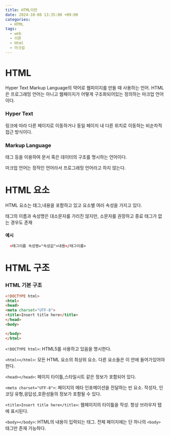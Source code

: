 ```yaml
---
title: HTML이란
date: 2024-10-08 13:35:00 +09:00
categories:
  - HTML
tags:
  - web
  - 이론
  - Html
  - 마크업
---
```


# HTML 

Hyper Text Markup Language의 약어로 웹피이지를 만들 때 사용하는 언어.
HTML은 프로그래밍 언어는 아니고 웹페이지가 어떻게 구조화되어있는 정의하는 마크업 언어이다.

### Hyper Text

링크에 따라 다른 페이지로 이동하거나 동일 페이지 내 다른 위치로 이동하는 비순차적 접근 방식이다.

### Markup Language

태그 등을 이용하여 문서 혹은 데이터의 구조를 명시하는 언어이다.

마크업 언어는 정적인 언어라서 프로그래밍 언어라고 하지 않는다.

# HTML 요소

HTML 요소는 태그,내용을 포함하고 있고 요소별 여러 속성을 가지고 있다.

태그의 이름과 속성명은 대소문자를 가리진 않지만, 소문자를 권장하고 종료 태그가 없는 경우도 존재

#### 예시
```html
  <태그이름 속성명="속성값">내용</태그이름>
```

# HTML 구조

### HTML 기본 구조

```html
<!DOCTYPE html>
<html>
<head>
<meta charset="UTF-8">
<title>Insert title here</title>
</head>
<body>

</body>
</html>
```
`<!DOCTYPE html>`: HTML5를 사용하고 있음을 명시한다.

`<html></html>`: 모든 HTML 요소의 최상위 요소. 다른 요소들은 이 안에 들어가있어야 한다.

`<head></head>`: 페이지 타이틀,스타일시트 같은 정보가 포함되어 있다.

`<meta charset="UTF-8">`: 페이지의 메타 인포메이션을 전달하는 빈 요소. 작성자,
인코딩 유형,응답성,호환성들의 정보가 포함될 수 있다.

`<title>Insert title here</title>`: 웹페이지의 타이틀을 작성. 항상 브라우저 탭에 표시된다.

`<body></body>`: HTML의 내용이 입력되는 태그. 전체 페이지에는 단 하나의  `<body>` 태그만 존재 가능하다.



